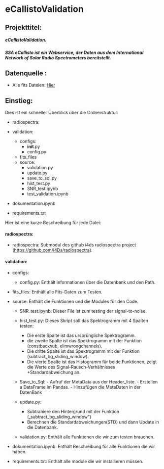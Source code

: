 # eCallistoValidation

## Projekttitel:
##### eCallistoValidation.

##### SSA eCallisto ist ein Webservice, der Daten aus dem International Network of Solar Radio Spectrometers bereitstellt.

## Datenquelle :
- Alle fits Dateien: [Hier](http://soleil80.cs.technik.fhnw.ch/solarradio/data/2002-20yy_Callisto/)


## Einstieg:
Dies ist ein schneller Überblick über die Ordnerstruktur:

- radiospectra:
- validation:
    - configs:
        - __init__.py
        - config.py
    - fits_files
    - source:
        - validation.py
        - update.py
        - save_to_sql.py
        - hist_test.py
        - SNR_test.ipynb
        - test_validation.ipynb

- dokumentation.ipynb
- requirements.txt

Hier ist eine kurze Beschreibung für jede Datei:

#### radiospectra: 

- radiospectra: Submodul des github i4ds radiospectra project (https://github.com/i4Ds/radiospectra).

#### validation:

- configs:
    - config.py: Enthält informationen über die Datenbank und den Path.

- fits_files: Enthält alle Fits-Daten zum Testen.

- source: Enthält die Funktionen und die Modules für den Code.
    - SNR_test.ipynb: Dieser File ist zum testing der signal-to-noise.
    
    - hist_test.py: Dieses Skript soll das Spektrogramm mit 4 Spalten testen:
        - Die erste Spalte ist das ursprüngliche Spektrogramm.
        - die zweite Spalte ist das Spektrogramm mit der Funktion (constbacksub, elimwrongchannels).
        - Die dritte Spalte ist das Spektrogramm mit der Funktion (subtract_bg_sliding_window).
        - Die vierte Spalte ist das Histogramm für beide Funktionen, zeigt die Werte des Signal-Rausch-Verhältnisses +Standardabweichung an.

    - Save_to_Sql:
          - Aufruf der MetaData aus der Header_liste.
          - Erstellen a DataFrame im Pandas.
          - Hinzufügen die MetaDaten in der DatenBank

    - update.py:
      - Subtrahiere den Hintergrund mit der Funktion („subtract_bg_sliding_window“)
      - Berechnen die Standardabweichungen(STD) und dann Update in die Datenbank.


    - validation.py: Enthält alle Funktionen die wir zum testen brauchen.


- dokumentation.ipynb: Enthält Beschreibung für alle Funktionen die wir haben.

- requirements.txt: Enthält alle module die wir installieren müssen.
